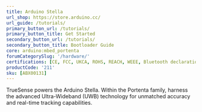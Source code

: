 ```yaml
---
title: Arduino Stella
url_shop: https://store.arduino.cc/
url_guide: /tutorials/
primary_button_url: /tutorials/
primary_button_title: Get Started
secondary_button_url: /tutorials/
secondary_button_title: Bootloader Guide
core: arduino:mbed_portenta
forumCategorySlug: '/hardware/'
certifications: [CE, FCC, UKCA, ROHS, REACH, WEEE, Bluetooth declaration]
productCode: '211'
sku: [ABX00131]
---
```


TrueSense powers the Arduino Stella. Within the Portenta family, harness the advanced Ultra-Wideband (UWB) technology for unmatched accuracy and real-time tracking capabilities.